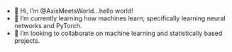 - 👋 Hi, I’m @AxisMeetsWorld...hello world!
- 🌱 I’m currently learning how machines learn; specifically learning neural networks and PyTorch.
- 💞️ I’m looking to collaborate on machine learning and statistically based projects.

<!---
AxisMeetsWorld/AxisMeetsWorld is a ✨ special ✨ repository because its `README.md` (this file) appears on your GitHub profile.
You can click the Preview link to take a look at your changes.
--->
